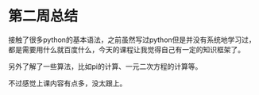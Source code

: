 # 第二周总结

接触了很多python的基本语法，之前虽然写过python但是并没有系统地学习过，都是需要用什么就百度什么，今天的课程让我觉得自己有一定的知识框架了。

另外了解了一些算法，比如pi的计算、一元二次方程的计算等。

不过感觉上课内容有点多，没太跟上。